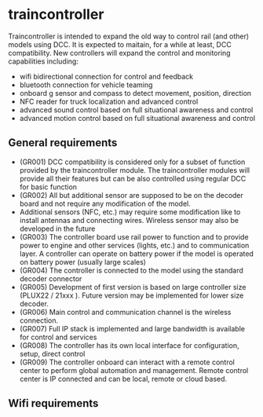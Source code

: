 # traincontroller
Traincontroller is intended to expand the old way to control rail (and other) models using DCC.
It is expected to maitain, for a while at least, DCC compatibility. 
New controllers will expand the control and monitoring capabilities including:
- wifi bidirectional connection for control and feedback
- bluetooth connection for vehicle teaming
- onboard g sensor and compass to detect movement, position, direction
- NFC reader for truck localization and advanced control
- advanced sound control based on full situational awareness and control
- advanced motion control based on full situational awareness and control

## General requirements
- (GR001) DCC compatibility is considered only for a subset of function provided by the traincontroller module. The traincontroller modules will provide all their features but can be also controlled using regular DCC for basic function
- (GR002) All but additional sensor are supposed to be on the decoder board and not require any modification of the model.
- Additional sensors (NFC, etc.) may require some modification like to install antennas and connecting wires. Wireless sensor may also be developed in the future
- (GR003) The controller board use rail power to function and to provide power to engine and other services (lights, etc.) and to communication layer. A controller can operate on battery power if the model is operated on battery power (usually large scales)
- (GR004) The controller is connected to the model using the standard decoder connector
- (GR005) Development of first version is based on large controller size (PLUX22 / 21xxx ). Future version may be implemented for lower size decoder.
- (GR006) Main control and communication channel is the wireless connection.
- (GR007) Full IP stack is implemented and large bandwidth is available for control and services
- (GR008) The controller has its own local interface for configuration, setup, direct control
- (GR009) The controller onboard can interact with a remote control center to perform global automation and management. Remote control center is IP connected and can be local, remote or cloud based.

## Wifi requirements



##
